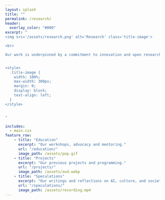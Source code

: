 ```yaml
---
layout: splash
title: ""
permalink: /research/
header:
  overlay_color: "#000"
excerpt: "
<img src='/assets/research.png' alt='Research' class='title-image'>

<br>

Our work is underpinned by a commitment to innovation and open research. We critically and creatively explore the latest developments in AI and experiment with new techniques and applications. Our aim is to create new, speculative configurations and uses of AI, as well as to enable opportunities for public engagement and learning.


<style>
  .title-image {
    width: 100%;
    max-width: 300px;
    margin: 0;
    display: block;
    text-align: left;
  }
</style>


"

includes:
  - main.css
feature_row:
    - title: "Education"
      excerpt: "Our workshops, advocacy and mentoring."
      url: "/education/"
      image_path: /assets/pop.gif
    - title: "Projects"
      excerpt: "Our previous projects and programming."
      url: "/projects/"
      image_path: /assets/aud.webp
    - title: "Speculations"
      excerpt: "Our writings and reflections on AI, culture, and society."
      url: "/speculations/"
      image_path: /assets/recording.mp4
---
```


<!-- make background white here -->


<!-- {% include feature_row id="intro" type="center" %} -->

<!-- {% include feature_row %} -->